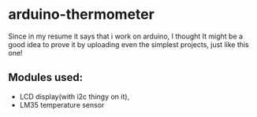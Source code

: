 # arduino-thermometer


Since in my resume it says that i work on arduino, I thought It might be a good idea to prove it by uploading even the simplest projects, just like this one!

## Modules used: 
- LCD display(with i2c thingy on it), 
- LM35 temperature sensor
